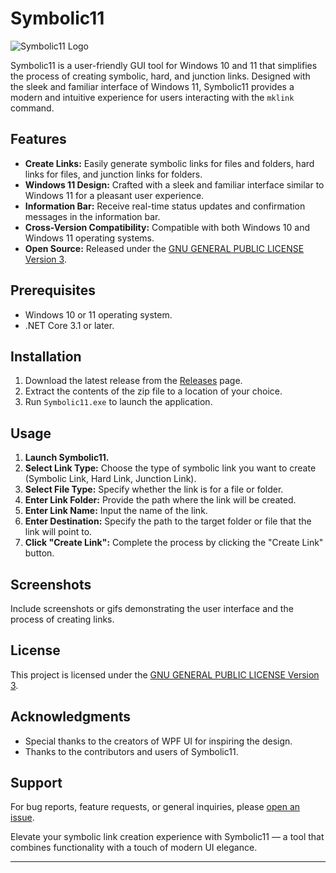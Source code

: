 # Symbolic11

![Symbolic11 Logo](path/to/your/logo.png)

Symbolic11 is a user-friendly GUI tool for Windows 10 and 11 that simplifies the process of creating symbolic, hard, and junction links. Designed with the sleek and familiar interface of Windows 11, Symbolic11 provides a modern and intuitive experience for users interacting with the `mklink` command.

## Features

- **Create Links:** Easily generate symbolic links for files and folders, hard links for files, and junction links for folders.
- **Windows 11 Design:** Crafted with a sleek and familiar interface similar to Windows 11 for a pleasant user experience.
- **Information Bar:** Receive real-time status updates and confirmation messages in the information bar.
- **Cross-Version Compatibility:** Compatible with both Windows 10 and Windows 11 operating systems.
- **Open Source:** Released under the [GNU GENERAL PUBLIC LICENSE Version 3](LICENSE.txt).

## Prerequisites

- Windows 10 or 11 operating system.
- .NET Core 3.1 or later.

## Installation

1. Download the latest release from the [Releases](https://github.com/yourusername/Symbolic11/releases) page.
2. Extract the contents of the zip file to a location of your choice.
3. Run `Symbolic11.exe` to launch the application.

## Usage

1. **Launch Symbolic11.**
2. **Select Link Type:** Choose the type of symbolic link you want to create (Symbolic Link, Hard Link, Junction Link).
3. **Select File Type:** Specify whether the link is for a file or folder.
4. **Enter Link Folder:** Provide the path where the link will be created.
5. **Enter Link Name:** Input the name of the link.
6. **Enter Destination:** Specify the path to the target folder or file that the link will point to.
7. **Click "Create Link":** Complete the process by clicking the "Create Link" button.

## Screenshots

Include screenshots or gifs demonstrating the user interface and the process of creating links.

## License

This project is licensed under the [GNU GENERAL PUBLIC LICENSE Version 3](LICENSE.txt).

## Acknowledgments

- Special thanks to the creators of WPF UI for inspiring the design.
- Thanks to the contributors and users of Symbolic11.

## Support

For bug reports, feature requests, or general inquiries, please [open an issue](https://github.com/Benisgo/Symbolic11/issues).

Elevate your symbolic link creation experience with Symbolic11 — a tool that combines functionality with a touch of modern UI elegance.

---
